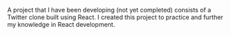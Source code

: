 
A project that I have been developing (not yet completed) consists of a Twitter clone built using React. I created this project to practice and further my knowledge in React development.
